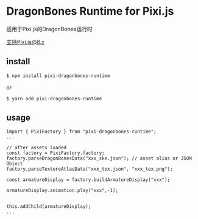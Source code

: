 # DragonBones Runtime for Pixi.js

适用于Pixi.js的DragonBones运行时

支持Pixi.js@8.x

## install
```sh [npm]
$ npm install pixi-dragonbones-runtime
```
or
```sh [yarn]
$ yarn add pixi-dragonbones-runtime
```
## usage
```
import { PixiFactory } from "pixi-dragonbones-runtime";
...

// after assets loaded
const factory = PixiFactory.factory;
factory.parseDragonBonesData("xxx_ske.json"); // asset alias or JSON Object 
factory.parseTextureAtlasData("xxx_tex.json", "xxx_tex.png");

const armatureDisplay = factory.buildArmatureDisplay("xxx");

armatureDisplay.animation.play("xxx",-1);


this.addChild(armatureDisplay);
...
```